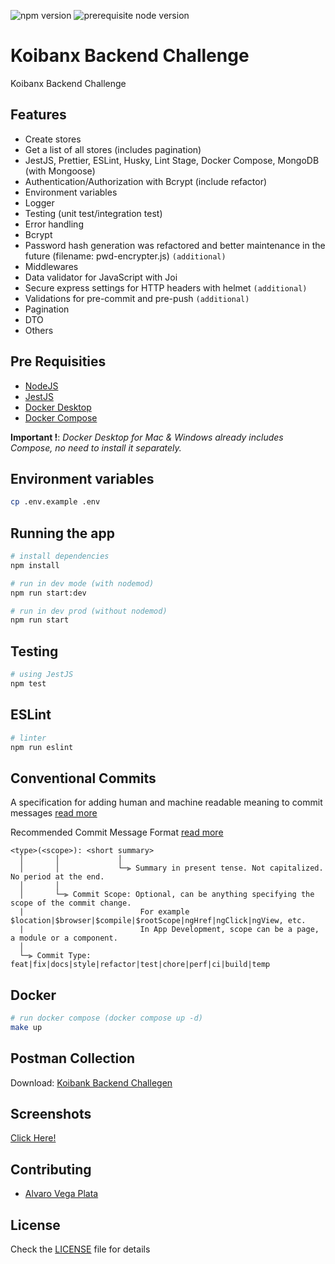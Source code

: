 <p>
  <img src="https://img.shields.io/badge/npm-v8.5.5-blue.svg"
  alt="npm version" />
  <img src="https://img.shields.io/badge/node-%3E%3D%2016.15.0-blue.svg"
  alt="prerequisite node version" />
</p>

# Koibanx Backend Challenge

Koibanx Backend Challenge

## Features

- Create stores
- Get a list of all stores (includes pagination)
- JestJS, Prettier, ESLint, Husky, Lint Stage, Docker Compose, MongoDB (with Mongoose)
- Authentication/Authorization with Bcrypt (include refactor)
- Environment variables
- Logger
- Testing (unit test/integration test)
- Error handling
- Bcrypt
- Password hash generation was refactored and better maintenance in the future (filename: pwd-encrypter.js) `(additional)`
- Middlewares
- Data validator for JavaScript with Joi
- Secure express settings for HTTP headers with helmet `(additional)`
- Validations for pre-commit and pre-push `(additional)`
- Pagination
- DTO
- Others

## Pre Requisities

- [NodeJS](https://nodejs.org/en/)
- [JestJS](https://jestjs.io/docs/getting-started)
- [Docker Desktop](https://www.docker.com/get-started/)
- [Docker Compose](https://docs.docker.com/compose/install/#install-compose)

**Important !**: _Docker Desktop for Mac & Windows already includes Compose, no need to install it separately._

## Environment variables

```bash
cp .env.example .env
```

## Running the app

```bash
# install dependencies
npm install

# run in dev mode (with nodemod)
npm run start:dev

# run in dev prod (without nodemod)
npm run start
```

## Testing

```bash
# using JestJS
npm test
```

## ESLint

```bash
# linter
npm run eslint
```

## Conventional Commits

A specification for adding human and machine readable meaning to commit messages [read more](https://www.conventionalcommits.org/en/v1.0.0/)

Recommended Commit Message Format [read more](https://www.npmjs.com/package/git-commit-msg-linter)

```text
<type>(<scope>): <short summary>
  │       │             │
  │       │             └─⫸ Summary in present tense. Not capitalized. No period at the end.
  │       │
  │       └─⫸ Commit Scope: Optional, can be anything specifying the scope of the commit change.
  |                          For example $location|$browser|$compile|$rootScope|ngHref|ngClick|ngView, etc.
  |                          In App Development, scope can be a page, a module or a component.
  │
  └─⫸ Commit Type: feat|fix|docs|style|refactor|test|chore|perf|ci|build|temp
```

## Docker

```bash
# run docker compose (docker compose up -d)
make up
```

## Postman Collection

Download: [Koibank Backend Challegen](https://github.com/zeimbeekor/koibanx-backend-challenge/blob/master/misc/docs/store-api.postman_collection.json)

## Screenshots

[Click Here!](https://github.com/zeimbeekor/koibanx-backend-challenge/blob/master/misc/README.md)

## Contributing

* [Alvaro Vega Plata](https://github.com/zeimbeekor)

## License

Check the [LICENSE](LICENSE) file for details
